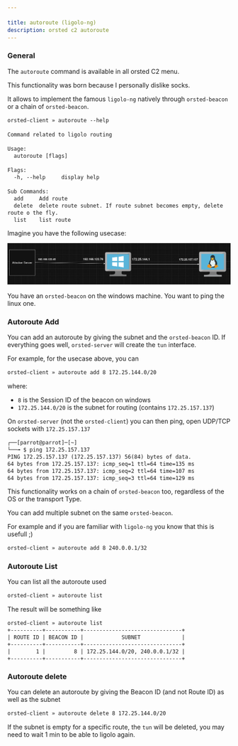 ```yaml
---

title: autoroute (ligolo-ng)
description: orsted c2 autoroute
---
```


### General

The `autoroute` command is available in all orsted C2 menu.

This functionality was born because I personally dislike socks.

It allows to implement the famous `ligolo-ng` natively through `orsted-beacon` or a chain of `orsted-beacon`.

```
orsted-client » autoroute --help

Command related to ligolo routing

Usage:
  autoroute [flags]

Flags:
  -h, --help     display help

Sub Commands:
  add     Add route
  delete  delete route subnet. If route subnet becomes empty, delete route o the fly.
  list    list route
```

Imagine you have the following usecase:

![image](../../../assets/orsted-autoroute.png)

You have an `orsted-beacon` on the windows machine. You want to ping the linux one.

### Autoroute Add

You can add an autoroute by giving the subnet and the `orsted-beacon` ID. If everything goes well, `orsted-server` will create the `tun` interface.

For example, for the usecase above, you can

```bash
orsted-client » autoroute add 8 172.25.144.0/20
```

where:

- `8` is the Session ID of the beacon on windows
- `172.25.144.0/20` is the subnet for routing (contains `172.25.157.137`)

On `orsted-server` (not the `orsted-client`) you can then ping, open UDP/TCP sockets with `172.25.157.137`

```
┌──[parrot@parrot]─[~]
└──╼ $ ping 172.25.157.137
PING 172.25.157.137 (172.25.157.137) 56(84) bytes of data.
64 bytes from 172.25.157.137: icmp_seq=1 ttl=64 time=135 ms
64 bytes from 172.25.157.137: icmp_seq=2 ttl=64 time=107 ms
64 bytes from 172.25.157.137: icmp_seq=3 ttl=64 time=129 ms
```

This functionality works on a chain of `orsted-beacon` too, regardless of the OS or the transport Type.

You can add multiple subnet on the same `orsted-beacon`.

For example and if you are familiar with `ligolo-ng` you know that this is usefull ;)

```bash
orsted-client » autoroute add 8 240.0.0.1/32
```


### Autoroute List

You can list all the autoroute used

```bash
orsted-client » autoroute list
```

The result will be something like

```
orsted-client » autoroute list
+----------+-----------+-------------------------------+
| ROUTE ID | BEACON ID |            SUBNET             |
+----------+-----------+-------------------------------+
|        1 |         8 | 172.25.144.0/20, 240.0.0.1/32 |
+----------+-----------+-------------------------------+
```


### Autoroute delete

You can delete an autoroute by giving the Beacon ID (and not Route ID) as well as the subnet

```bash
orsted-client » autoroute delete 8 172.25.144.0/20
```

If the subnet is empty for a specific route, the `tun` will be deleted, you may need to wait 1 min to be able to ligolo again.
